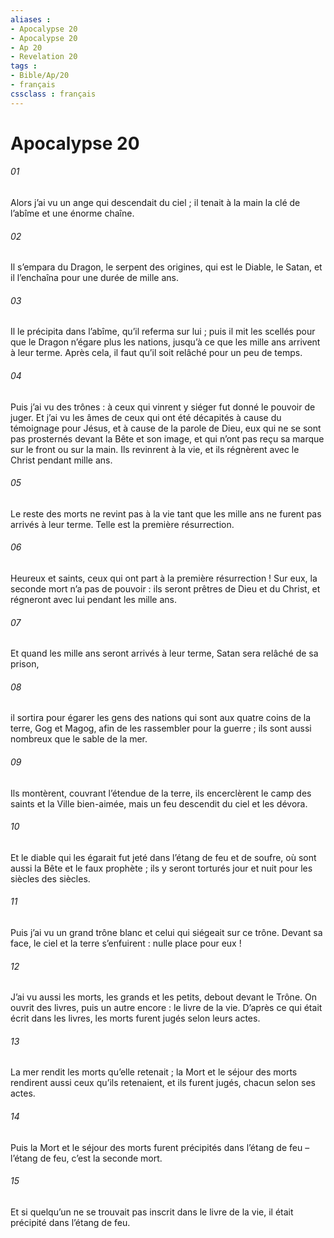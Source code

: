 ```yaml
---
aliases : 
- Apocalypse 20
- Apocalypse 20
- Ap 20
- Revelation 20
tags : 
- Bible/Ap/20
- français
cssclass : français
---
```


# Apocalypse 20

###### 01
Alors j’ai vu un ange qui descendait du ciel ; il tenait à la main la clé de l’abîme et une énorme chaîne.
###### 02
Il s’empara du Dragon, le serpent des origines, qui est le Diable, le Satan, et il l’enchaîna pour une durée de mille ans.
###### 03
Il le précipita dans l’abîme, qu’il referma sur lui ; puis il mit les scellés pour que le Dragon n’égare plus les nations, jusqu’à ce que les mille ans arrivent à leur terme. Après cela, il faut qu’il soit relâché pour un peu de temps.
###### 04
Puis j’ai vu des trônes : à ceux qui vinrent y siéger fut donné le pouvoir de juger. Et j’ai vu les âmes de ceux qui ont été décapités à cause du témoignage pour Jésus, et à cause de la parole de Dieu, eux qui ne se sont pas prosternés devant la Bête et son image, et qui n’ont pas reçu sa marque sur le front ou sur la main. Ils revinrent à la vie, et ils régnèrent avec le Christ pendant mille ans.
###### 05
Le reste des morts ne revint pas à la vie tant que les mille ans ne furent pas arrivés à leur terme.
Telle est la première résurrection.
###### 06
Heureux et saints, ceux qui ont part à la première résurrection ! Sur eux, la seconde mort n’a pas de pouvoir : ils seront prêtres de Dieu et du Christ, et régneront avec lui pendant les mille ans.
###### 07
Et quand les mille ans seront arrivés à leur terme, Satan sera relâché de sa prison,
###### 08
il sortira pour égarer les gens des nations qui sont aux quatre coins de la terre, Gog et Magog, afin de les rassembler pour la guerre ; ils sont aussi nombreux que le sable de la mer.
###### 09
Ils montèrent, couvrant l’étendue de la terre, ils encerclèrent le camp des saints et la Ville bien-aimée, mais un feu descendit du ciel et les dévora.
###### 10
Et le diable qui les égarait fut jeté dans l’étang de feu et de soufre, où sont aussi la Bête et le faux prophète ; ils y seront torturés jour et nuit pour les siècles des siècles.
###### 11
Puis j’ai vu un grand trône blanc et celui qui siégeait sur ce trône. Devant sa face, le ciel et la terre s’enfuirent : nulle place pour eux !
###### 12
J’ai vu aussi les morts, les grands et les petits, debout devant le Trône. On ouvrit des livres, puis un autre encore : le livre de la vie. D’après ce qui était écrit dans les livres, les morts furent jugés selon leurs actes.
###### 13
La mer rendit les morts qu’elle retenait ; la Mort et le séjour des morts rendirent aussi ceux qu’ils retenaient, et ils furent jugés, chacun selon ses actes.
###### 14
Puis la Mort et le séjour des morts furent précipités dans l’étang de feu – l’étang de feu, c’est la seconde mort.
###### 15
Et si quelqu’un ne se trouvait pas inscrit dans le livre de la vie, il était précipité dans l’étang de feu.
